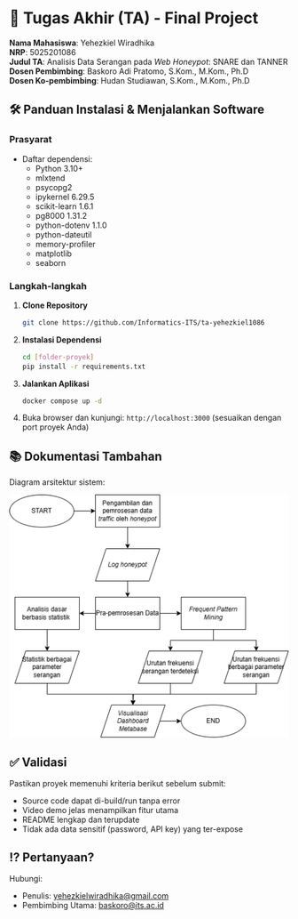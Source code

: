 # 🏁 Tugas Akhir (TA) - Final Project

**Nama Mahasiswa**: Yehezkiel Wiradhika <br />
**NRP**: 5025201086 <br />
**Judul TA**: Analisis Data Serangan pada *Web Honeypot*: SNARE dan TANNER <br />
**Dosen Pembimbing**: Baskoro Adi Pratomo, S.Kom., M.Kom., Ph.D <br />
**Dosen Ko-pembimbing**: Hudan Studiawan, S.Kom., M.Kom., Ph.D

<!-- --- -->

<!-- ## 📺 Demo Aplikasi   -->
<!-- Embed video demo di bawah ini (ganti `VIDEO_ID` dengan ID video YouTube Anda): -->

<!-- [![Demo Aplikasi](https://i.ytimg.com/vi/zIfRMTxRaIs/maxresdefault.jpg)](https://www.youtube.com/watch?v=VIDEO_ID)   -->
<!-- *Klik gambar di atas untuk menonton demo* -->

<!-- --- -->

<!-- *Konten selanjutnya hanya merupakan contoh awalan yang baik. Anda dapat berimprovisasi bila diperlukan.* -->

## 🛠 Panduan Instalasi & Menjalankan Software

### Prasyarat  
- Daftar dependensi:
  - Python 3.10+
  - mlxtend
  - psycopg2
  - ipykernel 6.29.5
  - scikit-learn 1.6.1
  - pg8000 1.31.2 
  - python-dotenv 1.1.0
  - python-dateutil
  - memory-profiler
  - matplotlib
  - seaborn

### Langkah-langkah  
1. **Clone Repository**  
   ```bash
   git clone https://github.com/Informatics-ITS/ta-yehezkiel1086
   ```
2. **Instalasi Dependensi**
   ```bash
   cd [folder-proyek]
   pip install -r requirements.txt
   ```
<!-- 3. **Konfigurasi** -->
<!-- - Salin/rename file .env.example menjadi .env
- Isi variabel lingkungan sesuai kebutuhan (database, API key, dll.) -->
3. **Jalankan Aplikasi**
   ```bash
   docker compose up -d
   ```
4. Buka browser dan kunjungi: `http://localhost:3000` (sesuaikan dengan port proyek Anda)

<!-- --- -->

## 📚 Dokumentasi Tambahan

<!-- - [![Dokumentasi API]](docs/api.md) -->
Diagram arsitektur sistem:

![Diagram Arsitektur](docs/sistem_diagram.png)
<!-- - [![Struktur Basis Data]](docs/database_schema.sql) -->

<!-- --- -->

## ✅ Validasi

Pastikan proyek memenuhi kriteria berikut sebelum submit:
- Source code dapat di-build/run tanpa error
- Video demo jelas menampilkan fitur utama
- README lengkap dan terupdate
- Tidak ada data sensitif (password, API key) yang ter-expose

<!-- --- -->

## ⁉️ Pertanyaan?

Hubungi:
- Penulis: yehezkielwiradhika@gmail.com
- Pembimbing Utama: baskoro@its.ac.id
